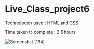 # Live_Class_project6

Technologies used : HTML and CSS

Time taken to complete : 3.5 hours

![Screenshot (194)](https://user-images.githubusercontent.com/82273693/189123276-9963ccd6-f7b0-4805-97c7-29a9d6d80793.png)

